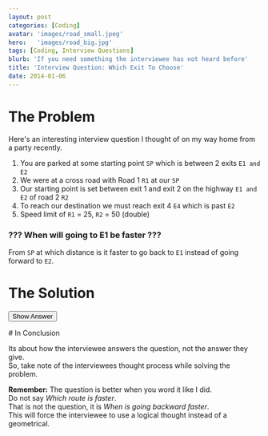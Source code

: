 ```yaml
---
layout: post
categories: [Coding]
avatar: 'images/road_small.jpeg'
hero:   'images/road_big.jpg'
tags: [Coding, Interview Questions]
blurb: 'If you need something the interviewee has not heard before'
title: 'Interview Question: Which Exit To Choose'
date: 2014-01-06
---
```


# The Problem

Here's an interesting interview question I thought of on my way home from a party recently.

1.  You are parked at some starting point `SP` which is between 2 exits `E1 and E2`
1.  We were at a cross road with Road 1 `R1` at our `SP`
1.  Our starting point is set between exit 1 and exit 2 on the highway `E1 and E2` of road 2 `R2`
1.  To reach our destination we must reach exit 4 `E4` which is past `E2`
1.  Speed limit of `R1` = 25, `R2` = 50 (double)

### ??? When will going to E1 be faster ???

From `SP` at which distance is it faster to go back to `E1` instead of going forward to `E2`.

# The Solution

<button onclick="$('#answer').show()"> Show Answer </button>
<div id='answer' style='display:none'>
  **If `D2` is > 1/4 of `D3` then ``E1`` is faster.**
  <img class='img-responsive' src='images/road.png'/>

### Note that:

1.  `D1 = D3 - D2` (i.e. D2 is always a shorter distance)
1.  `D2` and `D1` both have the same speed (`R1`), `D3` is double ( or .5 the distance )
1.  Since `R2` is 2x the speed of `R1` it will take half as long to travel
1.  If `S1` is closer than half way then `D1` will always be faster than `D3` alone.  Meaning the faster route is determined before the car arrives at `E1`
1.  In the same vein, for `E1` to be faster the car needs to arrive before it would have reached `1/2 * D3`)
1.  Since they travel at the same speed if `S1` if 1/4 of the way between `E1` and `E2`, and it would reach `E1` at the same time that it would reach `1/2 * D3` (i.e. `< 1/4 of D3`)


</div>
# In Conclusion

Its about how the interviewee answers the question, not the answer they give.  
So, take note of the interviewees thought process while solving the problem.  

**Remember:** The question is better when you word it like I did.  
Do not say *Which route is faster*.  
That is not the question, it is *When is going backward faster*.  
This will force the interviewee to use a logical thought instead of a geometrical.
